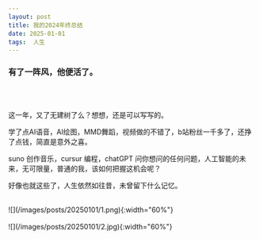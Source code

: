 ```yaml
---
layout: post  
title: 我的2024年终总结
date: 2025-01-01  
tags:  人生
---
```

### 有了一阵风，他便活了。
<br/> 
<br/> 

这一年，又了无建树了么？想想，还是可以写写的。  

学了点AI语音，AI绘图，MMD舞蹈，视频做的不错了，b站粉丝一千多了，还挣了点钱，简直是意外之喜。  

suno 创作音乐，cursur 编程，chatGPT 问你想问的任何问题，人工智能的未来，无可限量，普通的我，该如何把握这机会呢？  

好像也就这些了，人生依然如往昔，未曾留下什么记忆。

<br/>
![](/images/posts/20250101/1.png){:width="60%"}  
<br/>
<br/>
![](/images/posts/20250101/2.jpg){:width="60%"}  
<br/>


<br/> 
<br/> 
<br/> 
<br/> 
<br/> 
